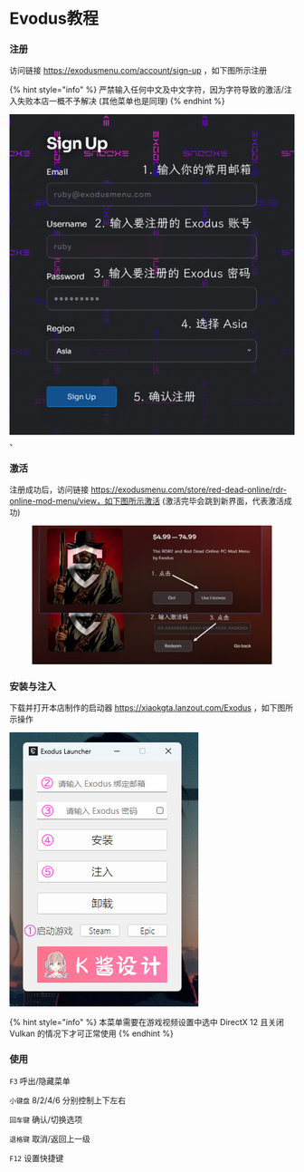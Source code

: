 # Evodus教程

### 注册 <a href="#zhu-ce" id="zhu-ce"></a>

访问链接 https://exodusmenu.com/account/sign-up ，如下图所示注册

{% hint style="info" %}
严禁输入任何中文及中文字符，因为字符导致的激活/注入失败本店一概不予解决 (其他菜单也是同理)
{% endhint %}

![](<../../.gitbook/assets/image (1).png>)、

### 激活 <a href="#ji-huo" id="ji-huo"></a>

注册成功后，访问链接 https://exodusmenu.com/store/red-dead-online/rdr-online-mod-menu/view，如下图所示激活 (激活完毕会跳到新界面，代表激活成功)

<figure><img src="../../.gitbook/assets/image.png" alt=""><figcaption></figcaption></figure>

### 安装与注入 <a href="#an-zhuang-yu-zhu-ru" id="an-zhuang-yu-zhu-ru"></a>

下载并打开本店制作的启动器 https://xiaokgta.lanzout.com/Exodus ，如下图所示操作

![](<../../.gitbook/assets/image (2).png>)

{% hint style="info" %}
本菜单需要在游戏视频设置中选中 DirectX 12 且关闭 Vulkan 的情况下才可正常使用
{% endhint %}

### 使用

`F3` 呼出/隐藏菜单

`小键盘` 8/2/4/6 分别控制上下左右

`回车键` 确认/切换选项

`退格键` 取消/返回上一级

`F12` 设置快捷键
